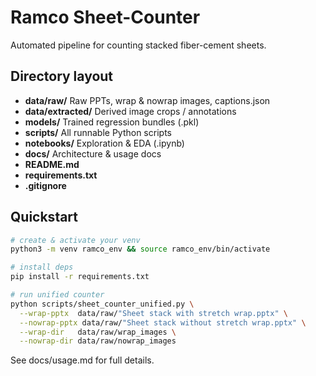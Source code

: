 # Ramco Sheet-Counter

Automated pipeline for counting stacked fiber-cement sheets.

## Directory layout

- **data/raw/**      Raw PPTs, wrap & nowrap images, captions.json  
- **data/extracted/** Derived image crops / annotations  
- **models/**        Trained regression bundles (.pkl)  
- **scripts/**       All runnable Python scripts  
- **notebooks/**     Exploration & EDA (.ipynb)  
- **docs/**          Architecture & usage docs  
- **README.md**  
- **requirements.txt**  
- **.gitignore**

## Quickstart

```bash
# create & activate your venv
python3 -m venv ramco_env && source ramco_env/bin/activate

# install deps
pip install -r requirements.txt

# run unified counter
python scripts/sheet_counter_unified.py \
  --wrap-pptx  data/raw/"Sheet stack with stretch wrap.pptx" \
  --nowrap-pptx data/raw/"Sheet stack without stretch wrap.pptx" \
  --wrap-dir   data/raw/wrap_images \
  --nowrap-dir data/raw/nowrap_images
```

See docs/usage.md for full details.

